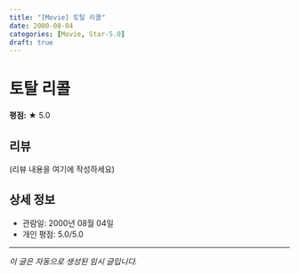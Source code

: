 ```yaml
---
title: "[Movie] 토탈 리콜"
date: 2000-08-04
categories: [Movie, Star-5.0]
draft: true
---
```


# 토탈 리콜

**평점:** ★ 5.0

## 리뷰

(리뷰 내용을 여기에 작성하세요)

## 상세 정보

- 관람일: 2000년 08월 04일
- 개인 평점: 5.0/5.0

---

*이 글은 자동으로 생성된 임시 글입니다.*
